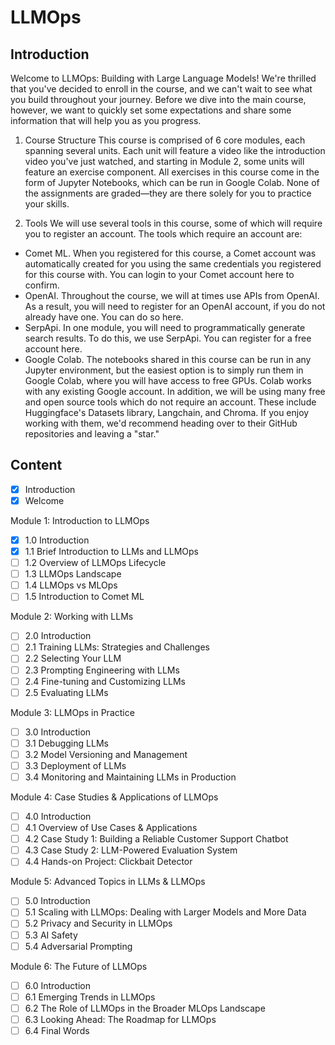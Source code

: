 # LLMOps

## Introduction

Welcome to LLMOps: Building with Large Language Models! We're thrilled that you've decided to enroll in the course, and we can't wait to see what you build throughout your journey. Before we dive into the main course, however, we want to quickly set some expectations and share some information that will help you as you progress.

1. Course Structure
This course is comprised of 6 core modules, each spanning several units. Each unit will feature a video like the introduction video you've just watched, and starting in Module 2, some units will feature an exercise component. All exercises in this course come in the form of Jupyter Notebooks, which can be run in Google Colab. None of the assignments are graded—they are there solely for you to practice your skills. 

2. Tools
We will use several tools in this course, some of which will require you to register an account. The tools which require an account are:

- Comet ML. When you registered for this course, a Comet account was automatically created for you using the same credentials you registered for this course with. You can login to your Comet account here to confirm.
- OpenAI. Throughout the course, we will at times use APIs from OpenAI. As a result, you will need to register for an OpenAI account, if you do not already have one. You can do so here.
- SerpApi. In one module, you will need to programmatically generate search results. To do this, we use SerpApi. You can register for a free account here.
- Google Colab. The notebooks shared in this course can be run in any Jupyter environment, but the easiest option is to simply run them in Google Colab, where you will have access to free GPUs. Colab works with any existing Google account.
In addition, we will be using many free and open source tools which do not require an account. These include Huggingface's Datasets library, Langchain, and Chroma. If you enjoy working with them, we'd recommend heading over to their GitHub repositories and leaving a "star."

## Content

- [x] Introduction
- [x] Welcome

Module 1: Introduction to LLMOps

- [x] 1.0 Introduction
- [x] 1.1 Brief Introduction to LLMs and LLMOps
- [ ] 1.2 Overview of LLMOps Lifecycle
- [ ] 1.3 LLMOps Landscape
- [ ] 1.4 LLMOps vs MLOps
- [ ] 1.5 Introduction to Comet ML

Module 2: Working with LLMs

- [ ] 2.0 Introduction
- [ ] 2.1 Training LLMs: Strategies and Challenges
- [ ] 2.2 Selecting Your LLM
- [ ] 2.3 Prompting Engineering with LLMs
- [ ] 2.4 Fine-tuning and Customizing LLMs
- [ ] 2.5 Evaluating LLMs

Module 3: LLMOps in Practice

- [ ] 3.0 Introduction
- [ ] 3.1 Debugging LLMs
- [ ] 3.2 Model Versioning and Management
- [ ] 3.3 Deployment of LLMs
- [ ] 3.4 Monitoring and Maintaining LLMs in Production

Module 4: Case Studies & Applications of LLMOps

- [ ] 4.0 Introduction
- [ ] 4.1 Overview of Use Cases & Applications
- [ ] 4.2 Case Study 1: Building a Reliable Customer Support Chatbot
- [ ] 4.3 Case Study 2: LLM-Powered Evaluation System
- [ ] 4.4 Hands-on Project: Clickbait Detector

Module 5: Advanced Topics in LLMs & LLMOps

- [ ] 5.0 Introduction
- [ ] 5.1 Scaling with LLMOps: Dealing with Larger Models and More Data
- [ ] 5.2 Privacy and Security in LLMOps
- [ ] 5.3 AI Safety
- [ ] 5.4 Adversarial Prompting

Module 6: The Future of LLMOps

- [ ] 6.0 Introduction
- [ ] 6.1 Emerging Trends in LLMOps
- [ ] 6.2 The Role of LLMOps in the Broader MLOps Landscape
- [ ] 6.3 Looking Ahead: The Roadmap for LLMOps
- [ ] 6.4 Final Words
